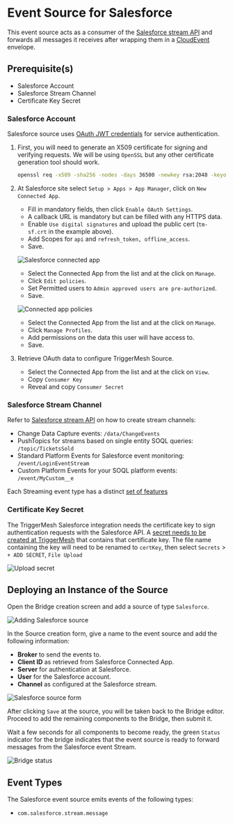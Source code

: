 # Event Source for Salesforce

This event source acts as a consumer of the [Salesforce stream API][salesforce-stream-api-docs] and forwards all messages it receives
after wrapping them in a [CloudEvent][ce] envelope.

## Prerequisite(s)

- Salesforce Account
- Salesforce Stream Channel
- Certificate Key Secret

### Salesforce Account

Salesforce source uses [OAuth JWT credentials][salesforce-oauth-jwt] for service authentication.

1. First, you will need to generate an X509 certificate for signing and verifying requests.
We will be using `OpenSSL` but any other certificate generation tool should work.

    ```sh
    openssl req -x509 -sha256 -nodes -days 36500 -newkey rsa:2048 -keyout tm-sf.key -out tm-sf.crt
    ```

1. At Salesforce site select `Setup > Apps > App Manager`, click on `New Connected App`.

    - Fill in mandatory fields, then click `Enable OAuth Settings`.
    - A callback URL is mandatory but can be filled with any HTTPS data.
    - Enable `Use digital signatures` and upload the public cert (`tm-sf.crt` in the example above).
    - Add Scopes for `api` and `refresh_token, offline_access`.
    - Save.

    ![Salesforce connected app](../../assets/images/salesforce/salesforce-connected-app.png)

    - Select the Connected App from the list and at the click on `Manage`.
    - Click `Edit policies`.
    - Set Permitted users to `Admin approved users are pre-authorized`.
    - Save.

    ![Connected app policies](../../assets/images/salesforce/connected-app-policies.png)

    - Select the Connected App from the list and at the click on `Manage`.
    - Click `Manage Profiles`.
    - Add permissions on the data this user will have access to.
    - Save.

1. Retrieve OAuth data to configure TriggerMesh Source.

   - Select the Connected App from the list and at the click on `View`.
   - Copy `Consumer Key`
   - Reveal and copy `Consumer Secret`

### Salesforce Stream Channel

Refer to [Salesforce stream API][salesforce-stream-api-docs] on how to create stream channels:

- Change Data Capture events: `/data/ChangeEvents`
- PushTopics for streams based on single entity SOQL queries: `/topic/TicketsSold`
- Standard Platform Events for Salesforce event monitoring: `/event/LoginEventStream`
- Custom Platform Events for your SOQL platform events: `/event/MyCustom__e`

Each Streaming event type has a distinct [set of features][salesroce-event-features]

### Certificate Key Secret

The TriggerMesh Salesforce integration needs the certificate key to sign authentication requests with the Salesforce API.
A [secret needs to be created at TriggerMesh][tm-secret] that contains that certificate key.
The file name containing the key will need to be renamed to `certKey`, then select `Secrets` > `+ ADD SECRET`, `File Upload`

![Upload secret](../../assets/images/salesforce-source/file-upload-secret.png)

## Deploying an Instance of the Source

Open the Bridge creation screen and add a source of type `Salesforce`.

![Adding Salesforce source](../../assets/images/salesforce-source/salesforce-source.png)

In the Source creation form, give a name to the event source and add the following information:

- **Broker** to send the events to.
- **Client ID** as retrieved from Salesforce Connected App.
- **Server** for authentication at Salesforce.
- **User** for the Salesforce account.
- **Channel** as configured at the Salesforce stream.

![Salesforce source form](../../assets/images/salesforce-source/salesforce-source-form.png)

After clicking `Save` at the source, you will be taken back to the Bridge editor. Proceed to add the remaining components to the Bridge, then submit it.

Wait a few seconds for all components to become ready, the green `Status` indicator for the bridge indicates that the event source is ready to forward messages from the Salesforce event Stream.

![Bridge status](../../assets/images/salesforce-source/salesforce-bridge-ready.png)

## Event Types

The Salesforce event source emits events of the following types:

- `com.salesforce.stream.message`

[salesforce-stream-api-docs]: https://developer.salesforce.com/docs/atlas.en-us.api_streaming.meta/api_streaming/
[salesforce-oauth-jwt]: https://help.salesforce.com/articleView?id=remoteaccess_oauth_jwt_flow.htm
[salesroce-event-features]: https://developer.salesforce.com/docs/atlas.en-us.api_streaming.meta/api_streaming/event_comparison.htm
[ce]: https://cloudevents.io/

[tm-secret]: ../guides/secrets.md
